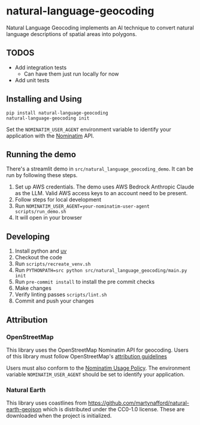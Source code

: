 # natural-language-geocoding

Natural Language Geocoding implements an AI technique to convert natural language descriptions of spatial areas into polygons.

## TODOS

* Add integration tests
  * Can have them just run locally for now
* Add unit tests

## Installing and Using

```shell
pip install natural-language-geocoding
natural-language-geocoding init
```

Set the `NOMINATIM_USER_AGENT` environment variable to identify your application with the [Nominatim](https://nominatim.org/) API.


## Running the demo

There's a streamlit demo in `src/natural_language_geocoding_demo`. It can be run by following these steps.

1. Set up AWS credentials. The demo uses AWS Bedrock Anthropic Claude as the LLM. Valid AWS access keys to an account need to be present.
2. Follow steps for local development
3. Run `NOMINATIM_USER_AGENT=your-nominatim-user-agent scripts/run_demo.sh`
4. It will open in your browser


## Developing

1. Install python and [uv](https://github.com/astral-sh/uv)
2. Checkout the code
3. Run `scripts/recreate_venv.sh`
4. Run `PYTHONPATH=src python src/natural_language_geocoding/main.py init`
5. Run `pre-commit install` to install the pre commit checks
6. Make changes
7. Verify linting passes `scripts/lint.sh`
8. Commit and push your changes

## Attribution

### OpenStreetMap

This library uses the OpenStreetMap Nominatim API for geocoding. Users of this library must follow OpenStreetMap's [attribution guidelines](https://osmfoundation.org/wiki/Licence/Attribution_Guidelines)

Users must also conform to the [Nominatim Usage Policy](https://operations.osmfoundation.org/policies/nominatim/). The environment variable `NOMINATIM_USER_AGENT` should be set to identify your application.

### Natural Earth

This library uses coastlines from https://github.com/martynafford/natural-earth-geojson which is distributed under the CC0-1.0 license. These are downloaded when the project is initialized.
